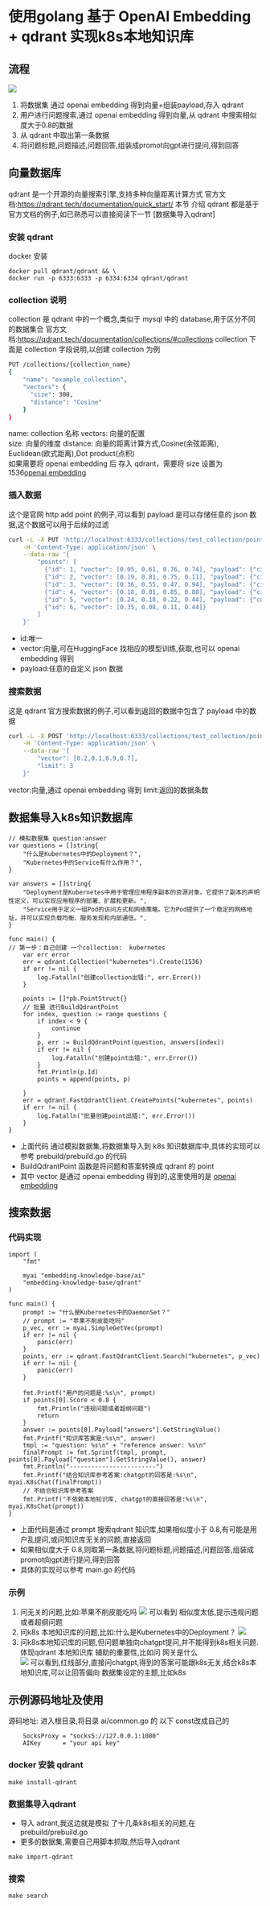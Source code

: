 #  使用golang 基于 OpenAI Embedding + qdrant 实现k8s本地知识库
## 流程
![](http://qiniu.taoluyuan.com/2023/blog20230526000739.png?imageMogr2/auto-orient/interlace/1/blur/1x0/quality/70%7Cwatermark/2/text/YmxvZy50YW9sdXl1YW4uY29t/font/5a6L5L2T/fontsize/500/fill/I0E4QTBBMA==/dissolve/100/gravity/NorthWest/dx/10/dy/10)
1. 将数据集 通过 openai embedding 得到向量+组装payload,存入 qdrant
2. 用户进行问题搜索,通过 openai embedding 得到向量,从 qdrant 中搜索相似度大于0.8的数据
3. 从 qdrant 中取出第一条数据
4. 将问题标题,问题描述,问题回答,组装成promot向gpt进行提问,得到回答


## 向量数据库
qdrant 是一个开源的向量搜索引擎,支持多种向量距离计算方式
官方文档:https://qdrant.tech/documentation/quick_start/
本节 介绍 qdrant 都是基于官方文档的例子,如已熟悉可以直接阅读下一节 [数据集导入qdrant]
### 安装 qdrant
docker 安装
```
docker pull qdrant/qdrant && \
docker run -p 6333:6333 -p 6334:6334 qdrant/qdrant
```
### collection 说明
collection 是 qdrant 中的一个概念,类似于 mysql 中的 database,用于区分不同的数据集合 
官方文档:https://qdrant.tech/documentation/collections/#collections 
collection 下面是 collection 字段说明,以创建 collection 为例 
```bash
PUT /collections/{collection_name}
{
    "name": "example_collection",
    "vectors": {
      "size": 300,
      "distance": "Cosine"
    }
}
```
name: collection 名称 
vectors: 向量的配置  
size: 向量的维度 
distance: 向量的距离计算方式,Cosine(余弦距离), Euclidean(欧式距离),Dot product(点积)  
如果需要将 openai embedding 后 存入 qdrant，需要将 size 设置为 1536[openai embedding](https://openai.com/blog/new-and-improved-embedding-model) 
 
### 插入数据
这个是官网 http add point 的例子,可以看到 payload 是可以存储任意的 json 数据,这个数据可以用于后续的过滤
```bash
curl -L -X PUT 'http://localhost:6333/collections/test_collection/points?wait=true' \
    -H 'Content-Type: application/json' \
    --data-raw '{
        "points": [
          {"id": 1, "vector": [0.05, 0.61, 0.76, 0.74], "payload": {"city": "Berlin" }},
          {"id": 2, "vector": [0.19, 0.81, 0.75, 0.11], "payload": {"city": ["Berlin", "London"] }},
          {"id": 3, "vector": [0.36, 0.55, 0.47, 0.94], "payload": {"city": ["Berlin", "Moscow"] }},
          {"id": 4, "vector": [0.18, 0.01, 0.85, 0.80], "payload": {"city": ["London", "Moscow"] }},
          {"id": 5, "vector": [0.24, 0.18, 0.22, 0.44], "payload": {"count": [0] }},
          {"id": 6, "vector": [0.35, 0.08, 0.11, 0.44]}
        ]
    }'
```
* id:唯一
* vector:向量,可在HuggingFace 找相应的模型训练,获取,也可以 openai embedding 得到
* payload:任意的自定义 json 数据
### 搜索数据
这是 qdrant 官方搜索数据的例子,可以看到返回的数据中包含了 payload 中的数据
``` bash
curl -L -X POST 'http://localhost:6333/collections/test_collection/points/search' \
    -H 'Content-Type: application/json' \
    --data-raw '{
        "vector": [0.2,0.1,0.9,0.7],
        "limit": 3
    }'
```
vector:向量,通过 openai embedding 得到
limit:返回的数据条数
## 数据集导入k8s知识数据库
```golang
// 模拟数据集 question:answer
var questions = []string{
	"什么是Kubernetes中的Deployment？",
	"Kubernetes中的Service有什么作用？",
}

var answers = []string{
	"Deployment是Kubernetes中用于管理应用程序副本的资源对象。它提供了副本的声明性定义，可以实现应用程序的部署、扩展和更新。",
	"Service用于定义一组Pod的访问方式和网络策略。它为Pod提供了一个稳定的网络地址，并可以实现负载均衡、服务发现和内部通信。",
}

func main() {
// 第一步：自己创建 一个collection:  kubernetes
	var err error
	err = qdrant.Collection("kubernetes").Create(1536)
	if err != nil {
		log.Fatalln("创建collection出错:", err.Error())
	}

	points := []*pb.PointStruct{}
	// 批量 进行BuildQdrantPoint
	for index, question := range questions {
		if index < 9 {
			continue
		}
		p, err := BuildQdrantPoint(question, answers[index])
		if err != nil {
			log.Fatalln("创建point出错:", err.Error())
		}
		fmt.Println(p.Id)
		points = append(points, p)

	}
	err = qdrant.FastQdrantClient.CreatePoints("kubernetes", points)
	if err != nil {
		log.Fatalln("批量创建point出错:", err.Error())
	}
}
```
* 上面代码 通过模拟数据集,将数据集导入到 k8s 知识数据库中,具体的实现可以参考 prebuild/prebuild.go 的代码
* BuildQdrantPoint 函数是将问题和答案转换成 qdrant 的 point 
* 其中 vector 是通过 openai embedding 得到的,这里使用的是 [openai embedding](https://openai.com/blog/new-and-improved-embedding-model) 

## 搜索数据 
### 代码实现
```golang
import (
	"fmt"

	myai "embedding-knowledge-base/ai"
	"embedding-knowledge-base/qdrant"
)

func main() {
	prompt := "什么是Kubernetes中的DaemonSet？"
	// prompt := "苹果不削皮能吃吗"
	p_vec, err := myai.SimpleGetVec(prompt)
	if err != nil {
		panic(err)
	}
	points, err := qdrant.FastQdrantClient.Search("kubernetes", p_vec)
	if err != nil {
		panic(err)
	}

	fmt.Printf("用户的问题是:%s\n", prompt)
	if points[0].Score < 0.8 {
		fmt.Println("违规问题或者超纲问题")
		return
	}
	answer := points[0].Payload["answers"].GetStringValue()
	fmt.Printf("知识库答案是:%s\n", answer)
	tmpl := "question: %s\n" + "reference answer: %s\n"
	finalPrompt := fmt.Sprintf(tmpl, prompt, points[0].Payload["question"].GetStringValue(), answer)
	fmt.Println("------------------------")
	fmt.Printf("结合知识库参考答案:chatgpt的回答是:%s\n", myai.K8sChat(finalPrompt))
	// 不结合知识库参考答案
	fmt.Printf("不依赖本地知识库, chatgpt的直接回答是:%s\n", myai.K8sChat(prompt))
}
```
* 上面代码是通过 prompt 搜索qdrant 知识库,如果相似度小于 0.8,有可能是用户乱提问,或问知识库无关的问题,直接返回
* 如果相似度大于 0.8,则取第一条数据,将问题标题,问题描述,问题回答,组装成promot向gpt进行提问,得到回答
* 具体的实现可以参考 main.go 的代码
### 示例
1. 问无关的问题,比如:苹果不削皮能吃吗 
![](http://qiniu.taoluyuan.com/2023/blog20230526002303.png?imageMogr2/auto-orient/interlace/1/blur/1x0/quality/70%7Cwatermark/2/text/YmxvZy50YW9sdXl1YW4uY29t/font/5a6L5L2T/fontsize/500/fill/I0E4QTBBMA==/dissolve/100/gravity/NorthWest/dx/10/dy/10)
可以看到 相似度太低,提示违规问题或者超纲问题
2. 问k8s 本地知识库的问题,比如:什么是Kubernetes中的Deployment？
   ![](http://qiniu.taoluyuan.com/2023/blog20230526002640.png?imageMogr2/auto-orient/interlace/1/blur/1x0/quality/70%7Cwatermark/2/text/YmxvZy50YW9sdXl1YW4uY29t/font/5a6L5L2T/fontsize/500/fill/I0E4QTBBMA==/dissolve/100/gravity/NorthWest/dx/10/dy/1)
3. 问k8s本地知识库的问题,但问题单独向chatgpt提问,并不能得到k8s相关问题.体现qdrant 本地知识库 辅助的重要性,比如问 网关是什么  
![](http://qiniu.taoluyuan.com/2023/blog20230526003436.png?imageMogr2/auto-orient/interlace/1/blur/1x0/quality/70%7Cwatermark/2/text/YmxvZy50YW9sdXl1YW4uY29t/font/5a6L5L2T/fontsize/500/fill/I0E4QTBBMA==/dissolve/100/gravity/NorthWest/dx/10/dy/10) 
 可以看到,红线部分,直接问chatgpt,得到的答案可能跟k8s无关,结合k8s本地知识库,可以让回答偏向 数据集设定的主题,比如k8s
## 示例源码地址及使用
源码地址:
进入根目录,将目录 ai/common.go 的 以下 const改成自己的
```golang
    SocksProxy = "socks5://127.0.0.1:1080"
	AIKey      = "your api key"
```
### docker 安装 qdrant
```shell
make install-qdrant
```
### 数据集导入qdrant
* 导入 adrant,我这边就是模拟 了十几条k8s相关的问题,在 prebuild/prebuild.go 
* 更多的数据集,需要自己用脚本抓取,然后导入qdrant
```shell
make import-qdrant
```
### 搜索
```shell
make search
```
